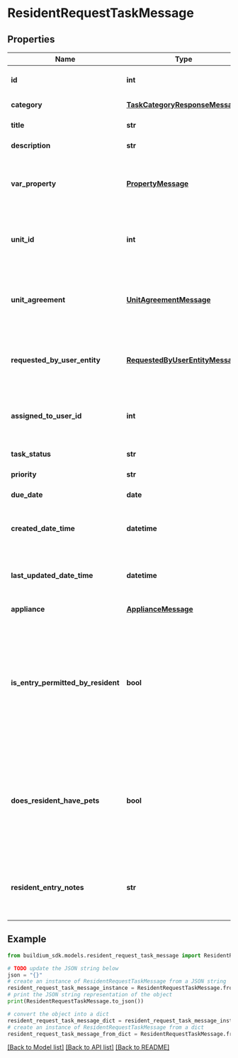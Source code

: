 # ResidentRequestTaskMessage


## Properties

Name | Type | Description | Notes
------------ | ------------- | ------------- | -------------
**id** | **int** | Request unique identifier. | [optional] 
**category** | [**TaskCategoryResponseMessage**](TaskCategoryResponseMessage.md) | Request category. | [optional] 
**title** | **str** | Request title. | [optional] 
**description** | **str** | Request description. | [optional] 
**var_property** | [**PropertyMessage**](PropertyMessage.md) | The property details associated with the request. | [optional] 
**unit_id** | **int** | The unit unique identifier associated with the request. | [optional] 
**unit_agreement** | [**UnitAgreementMessage**](UnitAgreementMessage.md) | The unit agreement unique identifier associated with the request. | [optional] 
**requested_by_user_entity** | [**RequestedByUserEntityMessage**](RequestedByUserEntityMessage.md) | The contact details for the resident who submitted the request. | [optional] 
**assigned_to_user_id** | **int** | The unique identifier of the staff user assigned to the request. | [optional] 
**task_status** | **str** | Request status. | [optional] 
**priority** | **str** | Request priority. | [optional] 
**due_date** | **date** | Request due date. | [optional] 
**created_date_time** | **datetime** | The date and time the request was created. | [optional] 
**last_updated_date_time** | **datetime** | The date and time the request was last updated. | [optional] 
**appliance** | [**ApplianceMessage**](ApplianceMessage.md) | Appliance information. | [optional] 
**is_entry_permitted_by_resident** | **bool** | Indicates whether the resident has permitted entry. A null value represents no response was provided from the resident. | [optional] 
**does_resident_have_pets** | **bool** | Indicates whether the resident has pets. A null value represents no response was provided from the resident. | [optional] 
**resident_entry_notes** | **str** | Notes provided by the resident specific to entering the premises. | [optional] 

## Example

```python
from buildium_sdk.models.resident_request_task_message import ResidentRequestTaskMessage

# TODO update the JSON string below
json = "{}"
# create an instance of ResidentRequestTaskMessage from a JSON string
resident_request_task_message_instance = ResidentRequestTaskMessage.from_json(json)
# print the JSON string representation of the object
print(ResidentRequestTaskMessage.to_json())

# convert the object into a dict
resident_request_task_message_dict = resident_request_task_message_instance.to_dict()
# create an instance of ResidentRequestTaskMessage from a dict
resident_request_task_message_from_dict = ResidentRequestTaskMessage.from_dict(resident_request_task_message_dict)
```
[[Back to Model list]](../README.md#documentation-for-models) [[Back to API list]](../README.md#documentation-for-api-endpoints) [[Back to README]](../README.md)


